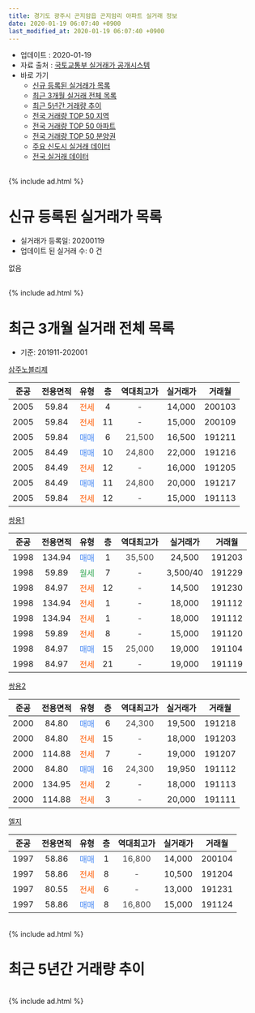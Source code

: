 ```yaml
---
title: 경기도 광주시 곤지암읍 곤지암리 아파트 실거래 정보
date: 2020-01-19 06:07:40 +0900
last_modified_at: 2020-01-19 06:07:40 +0900
---
```


* 업데이트 : 2020-01-19
* 자료 출처 : [국토교통부 실거래가 공개시스템](http://rt.molit.go.kr)
* 바로 가기
    * [신규 등록된 실거래가 목록](#신규-등록된-실거래가-목록)
    * [최근 3개월 실거래 전체 목록](#최근-3개월-실거래-전체-목록)
    * [최근 5년간 거래량 추이](#최근-5년간-거래량-추이)
    * [전국 거래량 TOP 50 지역](https://apt-info.github.io/apt-trade-info/최근-3개월-전국에서-가장-거래가-많이-발생한-지역)
    * [전국 거래량 TOP 50 아파트](https://apt-info.github.io/apt-trade-info/최근-3개월-전국에서-가장-거래가-많이-발생한-아파트)
    * [전국 거래량 TOP 50 분양권](https://apt-info.github.io/apt-trade-info/최근-3개월-전국에서-가장-거래가-많이-발생한-분양권)
    * [주요 신도시 실거래 데이터](https://apt-info.github.io/apt-trade-info/주요-신도시)
    * [전국 실거래 데이터](https://apt-info.github.io/apt-trade-info/전국)
<br>
{% include ad.html %}
<br>

# 신규 등록된 실거래가 목록
* 실거래가 등록일: 20200119
* 업데이트 된 실거래 수: 0 건

없음

<br>
{% include ad.html %}
<br>

# 최근 3개월 실거래 전체 목록
* 기준: 201911-202001


[삼주노블리제](https://search.naver.com/search.naver?query=%EA%B2%BD%EA%B8%B0%EB%8F%84+%EA%B4%91%EC%A3%BC%EC%8B%9C+%EA%B3%A4%EC%A7%80%EC%95%94%EC%9D%8D+%EA%B3%A4%EC%A7%80%EC%95%94%EB%A6%AC+%EC%82%BC%EC%A3%BC%EB%85%B8%EB%B8%94%EB%A6%AC%EC%A0%9C)

|준공|전용면적|유형|층|역대최고가|실거래가|거래월|
|:---:|:---:|:---:|:---:|:---:|:---:|:---:|
|2005|59.84|<span style="color:#ff5a00">전세</span>|4|<span style="color:#444444">-</span>|14,000|200103|
|2005|59.84|<span style="color:#ff5a00">전세</span>|11|<span style="color:#444444">-</span>|15,000|200109|
|2005|59.84|<span style="color:#4285f3">매매</span>|6|<span style="color:#444444">21,500</span>|16,500|191211|
|2005|84.49|<span style="color:#4285f3">매매</span>|10|<span style="color:#444444">24,800</span>|22,000|191216|
|2005|84.49|<span style="color:#ff5a00">전세</span>|12|<span style="color:#444444">-</span>|16,000|191205|
|2005|84.49|<span style="color:#4285f3">매매</span>|11|<span style="color:#444444">24,800</span>|20,000|191217|
|2005|59.84|<span style="color:#ff5a00">전세</span>|12|<span style="color:#444444">-</span>|15,000|191113|

[쌍용1](https://search.naver.com/search.naver?query=%EA%B2%BD%EA%B8%B0%EB%8F%84+%EA%B4%91%EC%A3%BC%EC%8B%9C+%EA%B3%A4%EC%A7%80%EC%95%94%EC%9D%8D+%EA%B3%A4%EC%A7%80%EC%95%94%EB%A6%AC+%EC%8C%8D%EC%9A%A91)

|준공|전용면적|유형|층|역대최고가|실거래가|거래월|
|:---:|:---:|:---:|:---:|:---:|:---:|:---:|
|1998|134.94|<span style="color:#4285f3">매매</span>|1|<span style="color:#444444">35,500</span>|24,500|191203|
|1998|59.89|<span style="color:#34a853">월세</span>|7|<span style="color:#444444">-</span>|3,500/40|191229|
|1998|84.97|<span style="color:#ff5a00">전세</span>|12|<span style="color:#444444">-</span>|14,500|191230|
|1998|134.94|<span style="color:#ff5a00">전세</span>|1|<span style="color:#444444">-</span>|18,000|191112|
|1998|134.94|<span style="color:#ff5a00">전세</span>|1|<span style="color:#444444">-</span>|18,000|191112|
|1998|59.89|<span style="color:#ff5a00">전세</span>|8|<span style="color:#444444">-</span>|15,000|191120|
|1998|84.97|<span style="color:#4285f3">매매</span>|15|<span style="color:#444444">25,000</span>|19,000|191104|
|1998|84.97|<span style="color:#ff5a00">전세</span>|21|<span style="color:#444444">-</span>|19,000|191119|

[쌍용2](https://search.naver.com/search.naver?query=%EA%B2%BD%EA%B8%B0%EB%8F%84+%EA%B4%91%EC%A3%BC%EC%8B%9C+%EA%B3%A4%EC%A7%80%EC%95%94%EC%9D%8D+%EA%B3%A4%EC%A7%80%EC%95%94%EB%A6%AC+%EC%8C%8D%EC%9A%A92)

|준공|전용면적|유형|층|역대최고가|실거래가|거래월|
|:---:|:---:|:---:|:---:|:---:|:---:|:---:|
|2000|84.80|<span style="color:#4285f3">매매</span>|6|<span style="color:#444444">24,300</span>|19,500|191218|
|2000|84.80|<span style="color:#ff5a00">전세</span>|15|<span style="color:#444444">-</span>|18,000|191203|
|2000|114.88|<span style="color:#ff5a00">전세</span>|7|<span style="color:#444444">-</span>|19,000|191207|
|2000|84.80|<span style="color:#4285f3">매매</span>|16|<span style="color:#444444">24,300</span>|19,950|191112|
|2000|134.95|<span style="color:#ff5a00">전세</span>|2|<span style="color:#444444">-</span>|18,000|191113|
|2000|114.88|<span style="color:#ff5a00">전세</span>|3|<span style="color:#444444">-</span>|20,000|191111|

[엘지](https://search.naver.com/search.naver?query=%EA%B2%BD%EA%B8%B0%EB%8F%84+%EA%B4%91%EC%A3%BC%EC%8B%9C+%EA%B3%A4%EC%A7%80%EC%95%94%EC%9D%8D+%EA%B3%A4%EC%A7%80%EC%95%94%EB%A6%AC+%EC%97%98%EC%A7%80)

|준공|전용면적|유형|층|역대최고가|실거래가|거래월|
|:---:|:---:|:---:|:---:|:---:|:---:|:---:|
|1997|58.86|<span style="color:#4285f3">매매</span>|1|<span style="color:#444444">16,800</span>|14,000|200104|
|1997|58.86|<span style="color:#ff5a00">전세</span>|8|<span style="color:#444444">-</span>|10,500|191204|
|1997|80.55|<span style="color:#ff5a00">전세</span>|6|<span style="color:#444444">-</span>|13,000|191231|
|1997|58.86|<span style="color:#4285f3">매매</span>|8|<span style="color:#444444">16,800</span>|15,000|191124|


<br>
{% include ad.html %}
<br>

# 최근 5년간 거래량 추이


<div style="width:100%;">
    <canvas id="deal_progress" height="200"></canvas>
</div>

<script>
new Chart(document.getElementById("deal_progress"), {
    type: 'line',
    data: {
        labels: ['201501','201502','201503','201504','201505','201506','201507','201508','201509','201510','201511','201512','201601','201602','201603','201604','201605','201606','201607','201608','201609','201610','201611','201612','201701','201702','201703','201704','201705','201706','201707','201708','201709','201710','201711','201712','201801','201802','201803','201804','201805','201806','201807','201808','201809','201810','201811','201812','201901','201902','201903','201904','201905','201906','201907','201908','201909','201910','201911','201912','202001'],
        datasets: [{
            label: '매매',
            pointRadius: 1,
            data: [2, 11, 18, 17, 12, 11, 10, 10, 6, 11, 8, 9, 9, 11, 18, 11, 18, 10, 14, 11, 9, 9, 5, 4, 2, 4, 5, 7, 9, 7, 7, 10, 10, 2, 5, 5, 9, 6, 3, 2, 6, 5, 3, 7, 4, 2, 2, 6, 2, 3, 3, 3, 6, 8, 6, 1, 5, 3, 3, 5, 1],
            borderColor: "rgba(255, 201, 14, 1)",
            backgroundColor: "rgba(255, 201, 14, 0.5)",
            fill: false,
            lineTension: 0
        },{
            label: '전월세',
            pointRadius: 1,
            data: [16, 13, 17, 8, 9, 12, 4, 12, 12, 7, 5, 12, 9, 7, 6, 10, 9, 9, 11, 13, 15, 9, 11, 5, 6, 17, 19, 9, 5, 7, 6, 8, 8, 8, 6, 3, 6, 3, 10, 11, 3, 7, 7, 10, 8, 7, 5, 5, 8, 9, 9, 9, 8, 13, 4, 7, 3, 2, 7, 7, 2],
            borderColor: "rgba(0, 141, 185, 1)",
            backgroundColor: "rgba(0, 141, 185, 0.5)",
            fill: false,
            lineTension: 0
        }
        ]
    },
    options: {
        responsive: true,
        title: {
            display: false
        },
        tooltips: {
            mode: 'index',
            intersect: false
        },
        hover: {
            mode: 'nearest',
            intersect: true
        },
        scales: {
            xAxes: [{
                display: true,
                scaleLabel: {
                    display: true,
                    labelString: '년/월'
                }
            }],
            yAxes: [{
                display: true,
                ticks: {
                    suggestedMin: 0,
                },
                scaleLabel: {
                    display: true,
                    labelString: '실거래 수'
                }
            }]
        }
    }
});

</script>


<br>
{% include ad.html %}
<br>

